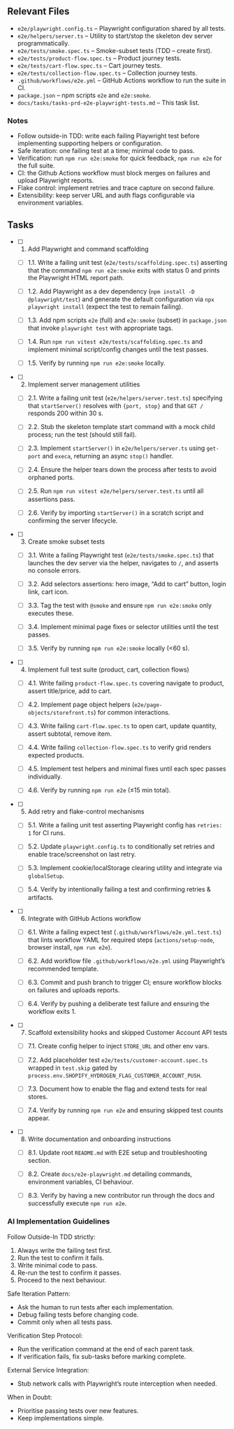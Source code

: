 ## Relevant Files

- `e2e/playwright.config.ts` – Playwright configuration shared by all tests.
- `e2e/helpers/server.ts` – Utility to start/stop the skeleton dev server programmatically.
- `e2e/tests/smoke.spec.ts` – Smoke-subset tests (TDD – create first).
- `e2e/tests/product-flow.spec.ts` – Product journey tests.
- `e2e/tests/cart-flow.spec.ts` – Cart journey tests.
- `e2e/tests/collection-flow.spec.ts` – Collection journey tests.
- `.github/workflows/e2e.yml` – GitHub Actions workflow to run the suite in CI.
- `package.json` – npm scripts `e2e` and `e2e:smoke`.
- `docs/tasks/tasks-prd-e2e-playwright-tests.md` – This task list.

### Notes

- Follow outside-in TDD: write each failing Playwright test before implementing supporting helpers or configuration.
- Safe iteration: one failing test at a time; minimal code to pass.
- Verification: run `npm run e2e:smoke` for quick feedback, `npm run e2e` for the full suite.
- CI: the Github Actions workflow must block merges on failures and upload Playwright reports.
- Flake control: implement retries and trace capture on second failure.
- Extensibility: keep server URL and auth flags configurable via environment variables.

## Tasks

- [ ] 1. Add Playwright and command scaffolding

  - [ ] 1.1. Write a failing unit test (`e2e/tests/scaffolding.spec.ts`) asserting that the command `npm run e2e:smoke` exits with status 0 and prints the Playwright HTML report path.

  - [ ] 1.2. Add Playwright as a dev dependency (`npm install -D @playwright/test`) and generate the default configuration via `npx playwright install` (expect the test to remain failing).

  - [ ] 1.3. Add npm scripts `e2e` (full) and `e2e:smoke` (subset) in `package.json` that invoke `playwright test` with appropriate tags.

  - [ ] 1.4. Run `npm run vitest e2e/tests/scaffolding.spec.ts` and implement minimal script/config changes until the test passes.

  - [ ] 1.5. Verify by running `npm run e2e:smoke` locally.

- [ ] 2. Implement server management utilities

  - [ ] 2.1. Write a failing unit test (`e2e/helpers/server.test.ts`) specifying that `startServer()` resolves with `{port, stop}` and that `GET /` responds 200 within 30 s.

  - [ ] 2.2. Stub the skeleton template start command with a mock child process; run the test (should still fail).

  - [ ] 2.3. Implement `startServer()` in `e2e/helpers/server.ts` using `get-port` and `execa`, returning an async `stop()` handler.

  - [ ] 2.4. Ensure the helper tears down the process after tests to avoid orphaned ports.

  - [ ] 2.5. Run `npm run vitest e2e/helpers/server.test.ts` until all assertions pass.

  - [ ] 2.6. Verify by importing `startServer()` in a scratch script and confirming the server lifecycle.

- [ ] 3. Create smoke subset tests

  - [ ] 3.1. Write a failing Playwright test (`e2e/tests/smoke.spec.ts`) that launches the dev server via the helper, navigates to `/`, and asserts no console errors.

  - [ ] 3.2. Add selectors assertions: hero image, “Add to cart” button, login link, cart icon.

  - [ ] 3.3. Tag the test with `@smoke` and ensure `npm run e2e:smoke` only executes these.

  - [ ] 3.4. Implement minimal page fixes or selector utilities until the test passes.

  - [ ] 3.5. Verify by running `npm run e2e:smoke` locally (<60 s).

- [ ] 4. Implement full test suite (product, cart, collection flows)

  - [ ] 4.1. Write failing `product-flow.spec.ts` covering navigate to product, assert title/price, add to cart.

  - [ ] 4.2. Implement page object helpers (`e2e/page-objects/storefront.ts`) for common interactions.

  - [ ] 4.3. Write failing `cart-flow.spec.ts` to open cart, update quantity, assert subtotal, remove item.

  - [ ] 4.4. Write failing `collection-flow.spec.ts` to verify grid renders expected products.

  - [ ] 4.5. Implement test helpers and minimal fixes until each spec passes individually.

  - [ ] 4.6. Verify by running `npm run e2e` (≤15 min total).

- [ ] 5. Add retry and flake-control mechanisms

  - [ ] 5.1. Write a failing unit test asserting Playwright config has `retries: 1` for CI runs.

  - [ ] 5.2. Update `playwright.config.ts` to conditionally set retries and enable trace/screenshot on last retry.

  - [ ] 5.3. Implement cookie/localStorage clearing utility and integrate via `globalSetup`.

  - [ ] 5.4. Verify by intentionally failing a test and confirming retries & artifacts.

- [ ] 6. Integrate with GitHub Actions workflow

  - [ ] 6.1. Write a failing expect test (`.github/workflows/e2e.yml.test.ts`) that lints workflow YAML for required steps (`actions/setup-node`, browser install, `npm run e2e`).

  - [ ] 6.2. Add workflow file `.github/workflows/e2e.yml` using Playwright’s recommended template.

  - [ ] 6.3. Commit and push branch to trigger CI; ensure workflow blocks on failures and uploads reports.

  - [ ] 6.4. Verify by pushing a deliberate test failure and ensuring the workflow exits 1.

- [ ] 7. Scaffold extensibility hooks and skipped Customer Account API tests

  - [ ] 7.1. Create config helper to inject `STORE_URL` and other env vars.

  - [ ] 7.2. Add placeholder test `e2e/tests/customer-account.spec.ts` wrapped in `test.skip` gated by `process.env.SHOPIFY_HYDROGEN_FLAG_CUSTOMER_ACCOUNT_PUSH`.

  - [ ] 7.3. Document how to enable the flag and extend tests for real stores.

  - [ ] 7.4. Verify by running `npm run e2e` and ensuring skipped test counts appear.

- [ ] 8. Write documentation and onboarding instructions

  - [ ] 8.1. Update root `README.md` with E2E setup and troubleshooting section.

  - [ ] 8.2. Create `docs/e2e-playwright.md` detailing commands, environment variables, CI behaviour.

  - [ ] 8.3. Verify by having a new contributor run through the docs and successfully execute `npm run e2e`.

### AI Implementation Guidelines

Follow Outside-In TDD strictly:
1. Always write the failing test first.
2. Run the test to confirm it fails.
3. Write minimal code to pass.
4. Re-run the test to confirm it passes.
5. Proceed to the next behaviour.

Safe Iteration Pattern:
- Ask the human to run tests after each implementation.
- Debug failing tests before changing code.
- Commit only when all tests pass.

Verification Step Protocol:
- Run the verification command at the end of each parent task.
- If verification fails, fix sub-tasks before marking complete.

External Service Integration:
- Stub network calls with Playwright’s route interception when needed.

When in Doubt:
- Prioritise passing tests over new features.
- Keep implementations simple.
